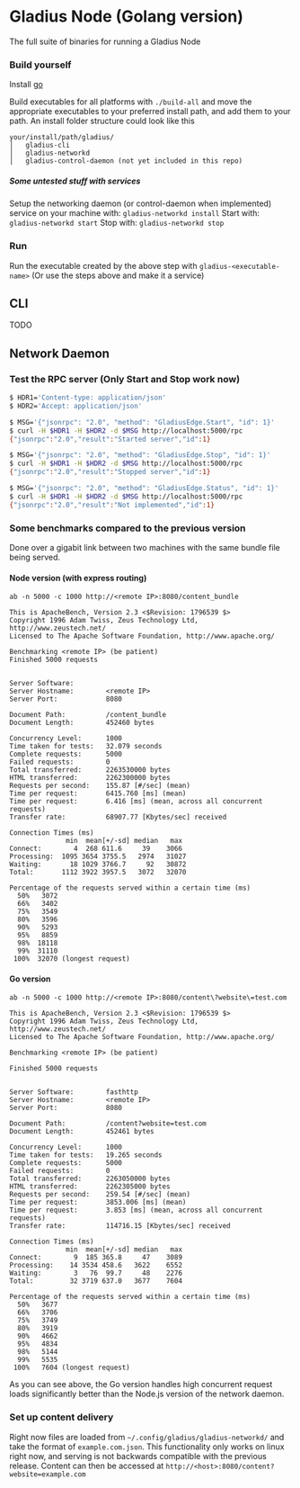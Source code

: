 # Gladius Node (Golang version)

The full suite of binaries for running a Gladius Node

### Build yourself
Install [go](https://golang.org/doc/install)

Build executables for all platforms with `./build-all` and move the appropriate
executables to your preferred install path, and add them to your path. An
install folder structure could look like this
```
your/install/path/gladius/
│   gladius-cli
│   gladius-networkd
│   gladius-control-daemon (not yet included in this repo)
```

##### Some untested stuff with services
Setup the networking daemon (or control-daemon when implemented) service on your
 machine with:
`gladius-networkd install`
Start with: `gladius-networkd start`
Stop with: `gladius-networkd stop`


### Run
Run the executable created by the above step with `gladius-<executable-name>`
(Or use the steps above and make it a service)

## CLI
TODO

## Network Daemon

### Test the RPC server (Only Start and Stop work now)
```bash
$ HDR1='Content-type: application/json'
$ HDR2='Accept: application/json'

$ MSG='{"jsonrpc": "2.0", "method": "GladiusEdge.Start", "id": 1}'
$ curl -H $HDR1 -H $HDR2 -d $MSG http://localhost:5000/rpc
{"jsonrpc":"2.0","result":"Started server","id":1}

$ MSG='{"jsonrpc": "2.0", "method": "GladiusEdge.Stop", "id": 1}'
$ curl -H $HDR1 -H $HDR2 -d $MSG http://localhost:5000/rpc
{"jsonrpc":"2.0","result":"Stopped server","id":1}

$ MSG='{"jsonrpc": "2.0", "method": "GladiusEdge.Status", "id": 1}'
$ curl -H $HDR1 -H $HDR2 -d $MSG http://localhost:5000/rpc
{"jsonrpc":"2.0","result":"Not implemented","id":1}
```

### Some benchmarks compared to the previous version
Done over a gigabit link between two machines with the same bundle file being
served.

#### Node version (with express routing)
```
ab -n 5000 -c 1000 http://<remote IP>:8080/content_bundle

This is ApacheBench, Version 2.3 <$Revision: 1796539 $>
Copyright 1996 Adam Twiss, Zeus Technology Ltd, http://www.zeustech.net/
Licensed to The Apache Software Foundation, http://www.apache.org/

Benchmarking <remote IP> (be patient)
Finished 5000 requests


Server Software:        
Server Hostname:        <remote IP>
Server Port:            8080

Document Path:          /content_bundle
Document Length:        452460 bytes

Concurrency Level:      1000
Time taken for tests:   32.079 seconds
Complete requests:      5000
Failed requests:        0
Total transferred:      2263530000 bytes
HTML transferred:       2262300000 bytes
Requests per second:    155.87 [#/sec] (mean)
Time per request:       6415.760 [ms] (mean)
Time per request:       6.416 [ms] (mean, across all concurrent requests)
Transfer rate:          68907.77 [Kbytes/sec] received

Connection Times (ms)
              min  mean[+/-sd] median   max
Connect:        4  268 611.6     39    3066
Processing:  1095 3654 3755.5   2974   31027
Waiting:       18 1029 3766.7     92   30872
Total:       1112 3922 3957.5   3072   32070

Percentage of the requests served within a certain time (ms)
  50%   3072
  66%   3402
  75%   3549
  80%   3596
  90%   5293
  95%   8859
  98%  18118
  99%  31110
 100%  32070 (longest request)
```
#### Go version
```
ab -n 5000 -c 1000 http://<remote IP>:8080/content\?website\=test.com

This is ApacheBench, Version 2.3 <$Revision: 1796539 $>
Copyright 1996 Adam Twiss, Zeus Technology Ltd, http://www.zeustech.net/
Licensed to The Apache Software Foundation, http://www.apache.org/

Benchmarking <remote IP> (be patient)

Finished 5000 requests


Server Software:        fasthttp
Server Hostname:        <remote IP>
Server Port:            8080

Document Path:          /content?website=test.com
Document Length:        452461 bytes

Concurrency Level:      1000
Time taken for tests:   19.265 seconds
Complete requests:      5000
Failed requests:        0
Total transferred:      2263050000 bytes
HTML transferred:       2262305000 bytes
Requests per second:    259.54 [#/sec] (mean)
Time per request:       3853.006 [ms] (mean)
Time per request:       3.853 [ms] (mean, across all concurrent requests)
Transfer rate:          114716.15 [Kbytes/sec] received

Connection Times (ms)
              min  mean[+/-sd] median   max
Connect:        9  185 365.8     47    3089
Processing:    14 3534 458.6   3622    6552
Waiting:        3   76  99.7     48    2276
Total:         32 3719 637.0   3677    7604

Percentage of the requests served within a certain time (ms)
  50%   3677
  66%   3706
  75%   3749
  80%   3919
  90%   4662
  95%   4834
  98%   5144
  99%   5535
 100%   7604 (longest request)
```
As you can see above, the Go version handles high concurrent request loads
significantly better than the Node.js version of the network daemon.

### Set up content delivery

Right now files are loaded from `~/.config/gladius/gladius-networkd/` and take
the format of `example.com.json`. This functionality only works on linux right
now, and serving is not backwards compatible with the previous release. Content
can then be accessed at `http://<host>:8080/content?website=example.com`
